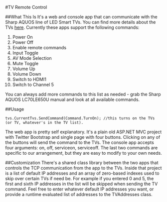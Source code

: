 #TV Remote Control

##What This Is
It's a web and console app that can communicate with the Sharp AQUOS line of LED Smart TVs. You can find more details about the TVs [here](http://www.sharpusa.com/ForHome/HomeEntertainment/LCDTV/Models/LC70LE650U.aspx).
Currently these apps support the following commands:

1. Power On
2. Power Off
3. Enable remote commands
4. Input Toggle
5. AV Mode Selection
6. Mute Toggle
7. Volume Up
8. Volume Down
9. Switch to HDMI1
10. Switch to Channel 5

You can always add more commands to this list as needed - grab the Sharp AQUOS LC70LE650U manual and look at all available commands.

##Usage

	tvs.CurrentTvs.SendCommand(Command.TurnOn); //this turns on the TVs (or TV, whatever's in the TV list).

The web app is pretty self explanatory. It's a plain old ASP.NET MVC project with Twitter Bootstrap and single page with four buttons. Clicking on any of the buttons 
will send the command to the TVs. The console app accepts four arguments: on, off, serviceon, serviceoff. The last two commands are specific to our arrangement, 
but they are easy to modify to your own needs.

##Customization
There's a shared class library between the two apps that controls the TCP communication from the app to the TVs. Inside that project is a list of default IP addresses and 
an array of zero-based indexes used to skip over certain TVs if need be. For example if you entered 0 and 5, the first and sixth IP addresses in the list 
will be skipped when sending the TV command. Feel free to enter whatever default IP addresses you want, or provide a runtime evaluated list of addresses to the TVAddresses
class.

